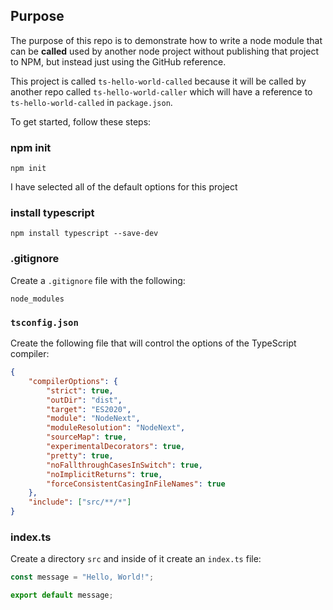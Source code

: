 ## Purpose

The purpose of this repo is to demonstrate how to write a node module that can be **called** used by another node project without publishing that project to NPM, but instead just using the GitHub reference.

This project is called `ts-hello-world-called` because it will be called by another repo called `ts-hello-world-caller` which will have a reference to `ts-hello-world-called` in `package.json`.

To get started, follow these steps:

### npm init

```
npm init
```

I have selected all of the default options for this project

### install typescript

```
npm install typescript --save-dev
```

### .gitignore

Create a `.gitignore` file with the following:

```
node_modules
```

### `tsconfig.json`

Create the following file that will control the options of the TypeScript compiler:

```json
{
    "compilerOptions": {
        "strict": true,
        "outDir": "dist",
        "target": "ES2020",
        "module": "NodeNext",
        "moduleResolution": "NodeNext",
        "sourceMap": true,
        "experimentalDecorators": true,
        "pretty": true,
        "noFallthroughCasesInSwitch": true,
        "noImplicitReturns": true,
        "forceConsistentCasingInFileNames": true
    },
    "include": ["src/**/*"]
}
```

### index.ts

Create a directory `src` and inside of it create an `index.ts` file:

```ts
const message = "Hello, World!";

export default message;
```
